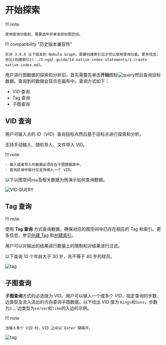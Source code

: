 # 开始探索

!!! note

    使用查询功能前，需要选中并单击目标图空间。

!!! compatibility "历史版本兼容性"

    针对 3.0.0 以下版本的 Nebula Graph，需要创建索引后才可以使用查询功能。更多信息，参见[创建索引](../3.ngql-guide/14.native-index-statements/1.create-native-index.md)。

用户进行图数据的探索和分析前，首先需要先单击**开始**图标![query](https://docs-cdn.nebula-graph.com.cn/figures/nav-query2_cn.png)然后查询目标数据。查询到的数据会显示在画布中。查询方式如下：

- VID 查询
- Tag 查询
- 子图查询

## VID 查询

用户可输入点的 ID（VID）查询目标点然后基于目标点进行探索和分析。

支持手动输入、随机导入、文件导入 VID。

!!! note

    - 输入或者导入的数据必须存在于图数据库中。
    - 查询区域中每行仅支持填入一个 VID。

以下以图空间`nba`及相关数据为例演示如何查询数据。

![VID QUERY](https://docs-cdn.nebula-graph.com.cn/figures/vid_query_cn.gif)

## Tag 查询

!!! note

使用 **Tag 查询** 方式查询数据，确保对应的图空间中已存在相应的 Tag 和索引。更多信息，参见[创建 Tag](../3.ngql-guide/10.tag-statements/1.create-tag.md) 和[创建索引](../3.ngql-guide/14.native-index-statements/1.create-native-index.md)。

用户可以对输出的结果进行数量上的限制和对结果进行过滤。

以下查询 10 个年龄大于 30 岁，且不等于 40 岁的球员。

![tag](https://docs-cdn.nebula-graph.com.cn/figures/query_tag_cn.png)

## 子图查询

**子图查询**方式的必选值为 VID。用户可以输入一个或多个 VID，指定查询的步数、边类型及流入流出的方向查询子图数据。以下给出 VID 值为 `Kings`和`Suns`，步数为`2` ，边类型为`server`和`like`的入边的示例。

!!! note

    当输入多个 VID 时，VID 之间以`Enter`键隔开。

![tag](https://docs-cdn.nebula-graph.com.cn/figures/query_subgraph_cn.png)